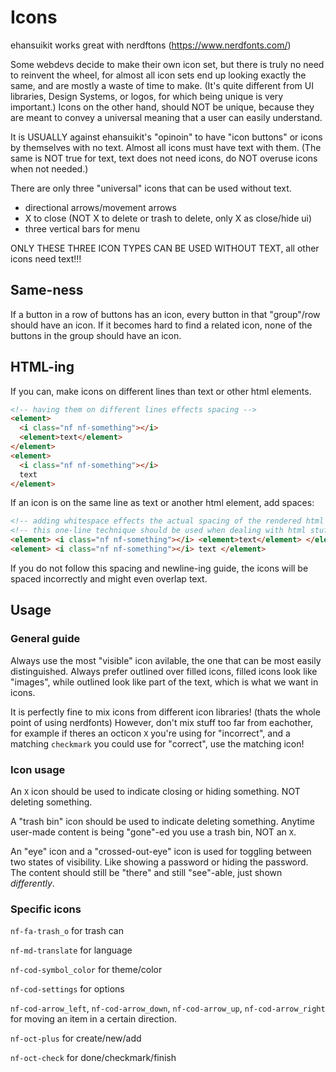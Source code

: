 # Icons

ehansuikit works great with nerdftons (https://www.nerdfonts.com/)

Some webdevs decide to make their own icon set, but there is truly no need to reinvent the wheel, for almost all icon sets end up looking exactly the same, and are mostly a waste of time to make. (It's quite different from UI libraries, Design Systems, or logos, for which being unique is very important.) Icons on the other hand, should NOT be unique, because they are meant to convey a universal meaning that a user can easily understand.

It is USUALLY against ehansuikit's "opinoin" to have "icon buttons" or icons by themselves with no text. Almost all icons must have text with them. (The same is NOT true for text, text does not need icons, do NOT overuse icons when not needed.)

There are only three "universal" icons that can be used without text.

- directional arrows/movement arrows
- X to close (NOT X to delete or trash to delete, only X as close/hide ui)
- three vertical bars for menu

ONLY THESE THREE ICON TYPES CAN BE USED WITHOUT TEXT, all other icons need text!!!

## Same-ness

If a button in a row of buttons has an icon, every button in that "group"/row should have an icon. If it becomes hard to find a related icon, none of the buttons in the group should have an icon.

## HTML-ing

If you can, make icons on different lines than text or other html elements.

```html
<!-- having them on different lines effects spacing -->
<element>
  <i class="nf nf-something"></i>
  <element>text</element>
</element>
<element>
  <i class="nf nf-something"></i>
  text
</element>
```

If an icon is on the same line as text or another html element, add spaces:

```html
<!-- adding whitespace effects the actual spacing of the rendered html -->
<!-- this one-line technique should be used when dealing with html stuff in javascript -->
<element> <i class="nf nf-something"></i> <element>text</element> </element>
<element> <i class="nf nf-something"></i> text </element>
```

If you do not follow this spacing and newline-ing guide, the icons will be spaced incorrectly and might even overlap text.

## Usage

### General guide

Always use the most "visible" icon avilable, the one that can be most easily distinguished. Always prefer outlined over filled icons, filled icons look like "images", while outlined look like part of the text, which is what we want in icons.

It is perfectly fine to mix icons from different icon libraries! (thats the whole point of using nerdfonts) However, don't mix stuff too far from eachother, for example if theres an octicon `X` you're using for "incorrect", and a matching `checkmark` you could use for "correct", use the matching icon!

### Icon usage

An `X` icon should be used to indicate closing or hiding something. NOT deleting something.

A "trash bin" icon should be used to indicate deleting something. Anytime user-made content is being "gone"-ed you use a trash bin, NOT an `X`.

An "eye" icon and a "crossed-out-eye" icon is used for toggling between two states of visibility. Like showing a password or hiding the password. The content should still be "there" and still "see"-able, just shown _differently_.

### Specific icons

`nf-fa-trash_o` for trash can

`nf-md-translate` for language

`nf-cod-symbol_color` for theme/color

`nf-cod-settings` for options

`nf-cod-arrow_left`, `nf-cod-arrow_down`, `nf-cod-arrow_up`, `nf-cod-arrow_right` for moving an item in a certain direction.

`nf-oct-plus` for create/new/add

`nf-oct-check` for done/checkmark/finish
